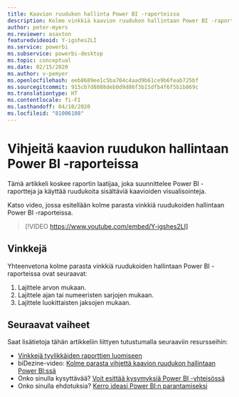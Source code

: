 ```yaml
---
title: Kaavion ruudukon hallinta Power BI -raporteissa
description: Kolme vinkkiä kaavion ruudukon hallintaan Power BI -raportin visualisoinneissa Power BI Desktopissa tai Power BI -palvelussa.
author: peter-myers
ms.reviewer: asaxton
featuredvideoid: Y-igshes2LI
ms.service: powerbi
ms.subservice: powerbi-desktop
ms.topic: conceptual
ms.date: 02/15/2020
ms.author: v-pemyer
ms.openlocfilehash: eeb8689ee1c5ba704c4aad9b61ce9b6feab725bf
ms.sourcegitcommit: 915cb7d8088deb0d9d86f3b15dfb4f6f5b1b869c
ms.translationtype: HT
ms.contentlocale: fi-FI
ms.lasthandoff: 04/10/2020
ms.locfileid: "81006108"
---
```

# <a name="tips-to-control-chart-gridlines-in-power-bi-reports"></a>Vihjeitä kaavion ruudukon hallintaan Power BI -raporteissa

Tämä artikkeli koskee raportin laatijaa, joka suunnittelee Power BI -raportteja ja käyttää ruudukoita sisältäviä kaavioiden visualisointeja.

Katso video, jossa esitellään kolme parasta vinkkiä ruudukoiden hallintaan Power BI -raporteissa.

> [!VIDEO https://www.youtube.com/embed/Y-igshes2LI]

## <a name="tips"></a>Vinkkejä

Yhteenvetona kolme parasta vinkkiä ruudukoiden hallintaan Power BI -raporteissa ovat seuraavat:

1. Lajittele arvon mukaan.
1. Lajittele ajan tai numeeristen sarjojen mukaan.
1. Lajittele luokittaisten jaksojen mukaan.

## <a name="next-steps"></a>Seuraavat vaiheet

Saat lisätietoja tähän artikkeliin liittyen tutustumalla seuraaviin resursseihin:

- [Vinkkejä tyylikkäiden raporttien luomiseen](../power-bi-reports-tips-and-tricks-for-creating.md)
- biDezine-video: [Kolme parasta vihjettä kaavion ruudukon hallintaan Power BI:ssä](https://www.youtube.com/watch?v=Y-igshes2LI)
- Onko sinulla kysyttävää? [Voit esittää kysymyksiä Power BI -yhteisössä](https://community.powerbi.com/)
- Onko sinulla ehdotuksia? [Kerro ideasi Power BI:n parantamiseksi](https://ideas.powerbi.com)
